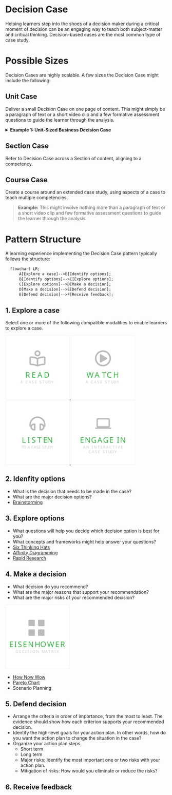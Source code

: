 # Decision Case
Helping learners step into the shoes of a decision maker during a critical moment of decision can be an engaging way to teach both subject-matter and critical thinking. Decision-based cases are the most common type of case study.

# Possible Sizes
Decision Cases are highly scalable. A few sizes the Decision Case might include the following:  

## Unit Case
Deliver a small Decision Case on one page of content. This might simply be a paragraph of text or a short video clip and a few formative assessment questions to guide the learner through the analysis. 

<details><summary ><strong>Example 1: Unit-Sized Business Decision Case</strong></summary>
<p>
Chris is the CEO of a small tech company. The company has been in business for 5 years and is struggling to stay afloat. Chris is faced with the decision to either lay off 10% of the company's workforce, or to invest in a new product line that has the potential to be very profitable. To make this decision, Chris evaluates the options using the SWOT (Strengths, Weaknesses, Opportunities, Threats) framework.

**Option 1: Lay off 10% of the workforce**
Consider the option to `lay off 10% of the workforce` using the SWOT framework.
```

  Strengths: This would immediately reduce costs for the company.
  
  Weaknesses: This would likely reduce morale among the remaining employees.It is possible that the company would not be able to rebound from the layoffs and would have to close its doors.  
  
  Opportunities: The company may be able to rebound from the layoffs and be more successful than ever before. This would show employees that the company is willing to make tough decisions in order to stay afloat.
  
  Threat: The company may not be able to rebound from the layoffs and would have to close its doors. This could lead to bad publicity for the company.
```

**Option 2: Invest in a new product line**
Consider the option to `invest in a new product line` using the SWOT framework.
```
Strengths: This could potentially bring in a lot of new revenue for the company It would show employees that the company is still viable and is willing to invest in its future.

Weaknesses: The new product line may not be successful. The company may not have the resources to invest in a new product line.

Opportunities: The new product line may be successful and bring in a lot of new revenue.This could show employees that the company is still viable and is willing to invest in its future.| The new product line may not be successful.
  
Threats: The company may not have the resources to invest in a new product line.
```

**Option 3: Do nothing**
```
Strengths: The company would not have to spend any additional money.

Weaknesses: The company is likely to fail if it does not take action.Employees may lose faith in the company if it does not take action.

Opportunities: The company may be able to rebound if it takes action.Employees may be more willing to work for the company if it takes action.
  
Threats: The company is likely to fail if it does not take action.Employees may lose faith in the company if it does not take action.
```

</p>
</details>

## Section Case
  Refer to Decision Case across a Section of content, aligning to a competency. 


## Course Case
Create a course around an extended case study, using aspects of a case to teach multiple competencies. 
  > **Example:** This might involve nothing more than a paragraph of text or a short video clip and few formative assessment questions to guide the learner through the analysis. 
# Pattern Structure
A learning experience implementing the Decision Case pattern typically follows the structure:

```mermaid
  flowchart LR;
      A[Explore a case]-->B[Identify options];
      B[Identify options]-->C[Explore options];
      C[Explore options]-->D[Make a decision];
      D[Make a decision]-->E[Defend decision];
      E[Defend decision]-->F[Receive feedback];
```
## 1. Explore a case
 <!-- - Engage - Recall information or give them the big picture. (Essential Questions, Hooks)
 - Explore - Explore what you know if you've already been exposed. 
 - Explain - Tell them what they're going to get out of this. -->
Select one or more of the following compatible modalities to enable learners to explore a case.

<a href="./explore-case/ReadACase.md">
  <img src="../../images/read-case.svg" alt="Read A Case Study" style="width: 200px;"/>
</a>
<a href="./explore-case/WatchACase.md">
  <img src="../../images/video-case.svg" alt="Watch A Video Case Study" style="width: 200px;"/>
</a>
<a href="./explore-case/ListenToACase.md">
  <img src="../../images/podcast-case.svg" alt="Listen To A Case Study" style="width: 200px;"/>
</a>
<a href="./explore-case/EngageInAnInteractiveCase.md">
  <img src="../../images/interactive-case.svg" alt="Engage In An Interactive Case Study" style="width: 200px;"/>
</a>

## 2. Idenfity options
- What is the decision that needs to be made in the case? 
- What are the major decision options?
- [Brainstorming](https://www.sessionlab.com/methods/brainstorm-rules)

## 3. Explore options
- What questions will help you decide which decision option is best for you?
- What concepts and frameworks might help answer your questions?
- [Six Thinking Hats](https://www.sessionlab.com/methods/the-six-thinking-hats)
- [Affinity Diagramming](https://www.sessionlab.com/methods/affinity-map)
- [Rapid Research](https://www.sessionlab.com/methods/rapid-research)

## 4. Make a decision
- What decision do you recommend?
- What are the major reasons that support your recommendation?
- What are the major risks of your recommended decision?

<a href="./recommend-action/EisenhowerDecisionMatrix.md">
  <img src="../../images/eisenhower-decision-matrix.svg" alt="Eisenhower Decision Matrix" style="width: 200px;"/>
</a>

- [How Now Wow](https://www.sessionlab.com/methods/how-now-wow-matrix)
- [Pareto Chart](https://www.sessionlab.com/methods/pareto-chart)
- Scenario Planning
## 5. Defend decision
- Arrange the criteria in order of importance, from the most to least. The evidence should show how each criterion supports your recommended decision.
- Identify the high-level goals for your action plan. In other words, how do you want the action plan to change the situation in the case?
- Organize your action plan steps. 
  - Short term
  - Long term
  - Major risks: Identify the most important one or two risks with your action plan. 
  - Mitigation of risks: How would you eliminate or reduce the risks?
## 6. Receive feedback
